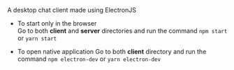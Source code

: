 A desktop chat client made using ElectronJS

- To start only in the browser  
  Go to both **client** and **server** directories and run the command `npm start` or `yarn start`

- To open native application
  Go to both **client** directory and run the command `npm electron-dev` or `yarn electron-dev`
